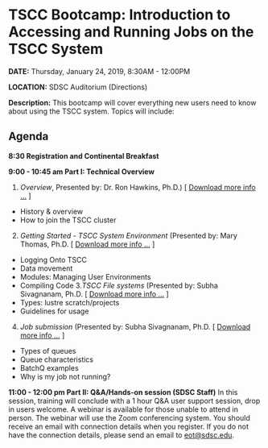 # TSCC Bootcamp: Introduction to Accessing and Running Jobs on the TSCC System

**DATE:**        Thursday, January 24, 2019, 8:30AM - 12:00PM

**LOCATION:**    SDSC Auditorium (Directions)

**Description:** This bootcamp will cover everything new users need to know about using the TSCC system. Topics will include:

## Agenda
**8:30  Registration and Continental Breakfast**

**9:00 - 10:45 am   Part I: Technical Overview**

1. _Overview_,  Presented by: Dr. Ron Hawkins, Ph.D.) [ [ Download more info ...](tscc_overview) ]
* History & overview  
* How to join the TSCC cluster

2. _Getting Started - TSCC System Environment_ (Presented by: Mary Thomas, Ph.D.  [ [ Download more info ...](tscc_getting_started) ]
* Logging Onto TSCC
* Data movement
* Modules: Managing User Environments
* Compiling Code
3._TSCC File systems_ (Presented by: Subha Sivagnanam, Ph.D. [ [ Download more info ...](tscc_file_systems) ]
* Types: lustre scratch/projects
* Guidelines for usage 
4. _Job submission_ (Presented by: Subha Sivagnanam, Ph.D. [ [ Download more info ...](tscc_job_submission) ]
* Types of queues
* Queue characteristics 
* BatchQ examples 
* Why is my job not running?


**11:00 - 12:00 pm     Part II: Q&A/Hands-on session (SDSC Staff)**
In this session, training will conclude with a 1 hour Q&A user support session, drop in users welcome. A webinar is available for those unable to attend in person. The webinar will use the Zoom conferencing system. You should receive an email with connection details when you register. If you do not have the connection details, please send an email to eot@sdsc.edu.

